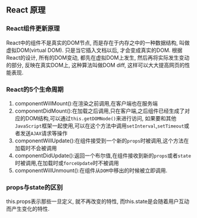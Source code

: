 ## React 原理

### React组件更新原理

React中的组件不是真实的DOM节点, 而是存在于内存之中的一种数据结构, 叫做虚拟DOM(virtual DOM). 只是当它插入文档以后, 才会变成真实的DOM. 根据React的设计, 所有的DOM变动, 都先在虚拟DOM上发生, 然后再将实际发生变动的部分, 反映在真实DOM上, 这种算法叫做DOM diff, 这样可以大大提高网页的性能表现.

### React的5个生命周期


1. componentWillMount():在渲染之前调用,在客户端也在服务端
1. componentDidMount():在加载之后调用,只在客户端,之后组件已经生成了对应的DOM结构,可以通过`this.getDOMNode()`来进行访问,
如果要和其他`JavaScript`框架一起使用,可以在这个方法中调用`setInterval`,`setTimeout`或者发送`AJAX`请求等操作
1. componentWillUpdate():在组件接受到一个新的`props`时被调用,这个方法在加载时不会被调用
1. componentDidUpdate():返回一个布尔值,在组件接收到新的`props`或者`state`时被调用,在加载时或`forceUpdate`时不被调用
1. componentWillUnmount():在组件从`DOM`中移出的时候被立即调用.


### props与state的区别
  this.props表示那些一旦定义, 就不再改变的特性, 而this.state是会随着用户互动而产生变化的特性.





